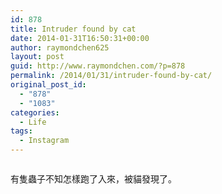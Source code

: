```yaml
---
id: 878
title: Intruder found by cat
date: 2014-01-31T16:50:31+00:00
author: raymondchen625
layout: post
guid: http://www.raymondchen.com/?p=878
permalink: /2014/01/31/intruder-found-by-cat/
original_post_id:
  - "878"
  - "1083"
categories:
  - Life
tags:
  - Instagram
---
```

<div>
  <img style="max-width:600px;" alt="" src="http://distilleryimage5.s3.amazonaws.com/35091a008abf11e383b412fe1a71ea71_8.jpg" /></p> 
  
  <div>
    有隻蟲子不知怎樣跑了入來，被貓發現了。
  </div>
</div>